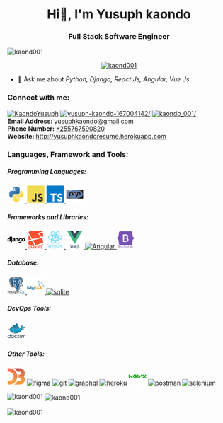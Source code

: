 <h1 align="center">Hi👋, I'm Yusuph kaondo</h1>
<h3 align="center">Full Stack Software Engineer</h3>

<p align="left"> <img src="https://komarev.com/ghpvc/?username=kaond001&label=Profile%20views&color=0e75b6&style=flat" alt="kaond001" /> </p>

<p align="center"> <a href="https://github.com/ryo-ma/github-profile-trophy"><img src="https://github-profile-trophy.vercel.app/?username=kaond001" alt="kaond001" /></a> </p>

- 💬 Ask me about *Python, Django, React Js, Angular, Vue Js*

<h3 align="left">Connect with me:</h3>
<p align="left">
<a href="https://twitter.com/KaondoYusuph" target="blank"><img align="center" src="https://cdn.jsdelivr.net/npm/simple-icons@3.0.1/icons/twitter.svg" alt="KaondoYusuph" height="30" width="40" /></a>
<a href="https://linkedin.com/in/yusuph-kaondo-167004142/" target="blank"><img align="center" src="https://cdn.jsdelivr.net/npm/simple-icons@3.0.1/icons/linkedin.svg" alt="yusuph-kaondo-167004142/" height="30" width="40" /></a>
<a href="https://instagram.com/kaondo_001/" target="blank"><img align="center" src="https://cdn.jsdelivr.net/npm/simple-icons@3.0.1/icons/instagram.svg" alt="kaondo_001/" height="30" width="40" /></a><br>
  <b>Email Address: </b> <a href="mailto:yusuphkaondo@gmail.com">yusuphkaondo@gmail.com</a> <br>
  <b>Phone Number: </b> <a href="tel:+255767590820">+255767590820</a><br>
  <b>Website: </b> <a href="http://yusuphkaondoresume.herokuapp.com/" target"_blank">http://yusuphkaondoresume.herokuapp.com</a>
</p>

<h3 align="left">Languages, Framework and Tools:</h3>
<h5>Programming Languages:</h5>
<p></a> <a href="https://www.python.org" target="_blank"> <img src="https://raw.githubusercontent.com/devicons/devicon/master/icons/python/python-original.svg" alt="python" width="40" height="40"/> </a><a href="https://developer.mozilla.org/en-US/docs/Web/JavaScript" target="_blank"> <img src="https://raw.githubusercontent.com/devicons/devicon/master/icons/javascript/javascript-original.svg" alt="javascript" width="40" height="40"/> </a><a href="https://www.typescriptlang.org/" target="_blank"> <img src="https://raw.githubusercontent.com/devicons/devicon/master/icons/typescript/typescript-original.svg" alt="typescript" width="40" height="40"/> </a><a href="https://www.php.net" target="_blank"> <img src="https://raw.githubusercontent.com/devicons/devicon/master/icons/php/php-original.svg" alt="php" width="40" height="40"/> </a></p>

<h5>Frameworks and Libraries:</h5>
<p><a href="https://www.djangoproject.com/" target="_blank"> 
  <img src="https://github.com/vorillaz/devicons/blob/master/!SVG/django.svg" alt="django" width="40" height="40"/> </a>
   <a href="https://laravel.com/" target="_blank">
       <img src="https://raw.githubusercontent.com/devicons/devicon/master/icons/laravel/laravel-plain-wordmark.svg" alt="laravel" width="40" height="40"/> </a>
       <a href="https://reactjs.org/" target="_blank"> <img src="https://raw.githubusercontent.com/devicons/devicon/master/icons/react/react-original-wordmark.svg" alt="react" width="40" height="40"/> </a>
       <a href="https://vuejs.org/" target="_blank"> <img src="https://raw.githubusercontent.com/devicons/devicon/master/icons/vuejs/vuejs-original-wordmark.svg" alt="vuejs" width="40" height="40"/> </a>
       <a href="https://angular.io/" target="_blank"> <img src=" https://github.com/vorillaz/devicons/blob/master/!SVG/angular_simple.svg" alt="Angular" width="40" height="40"/> </a>
       <a href="https://getbootstrap.com" target="_blank"> <img src="https://raw.githubusercontent.com/devicons/devicon/master/icons/bootstrap/bootstrap-plain-wordmark.svg" alt="bootstrap" width="40" height="40"/> </a>
</p>
<!-- 
<h5>Artificial Intelligence - Machine Learning:</h5>
<p><a href="https://pytorch.org/" target="_blank"> <img src="https://www.vectorlogo.zone/logos/pytorch/pytorch-icon.svg" alt="pytorch" width="40" height="40"/> </a><a href="https://scikit-learn.org/" target="_blank"> <img src="https://upload.wikimedia.org/wikipedia/commons/0/05/Scikit_learn_logo_small.svg" alt="scikit_learn" width="40" height="40"/> </a><a href="https://opencv.org/" target="_blank"> <img src="https://www.vectorlogo.zone/logos/opencv/opencv-icon.svg" alt="opencv" width="40" height="40"/> </a>
</p> -->
<h5>Database:</h5>
<p>
  <a href="https://www.postgresql.org" target="_blank"> <img src="https://raw.githubusercontent.com/devicons/devicon/master/icons/postgresql/postgresql-original-wordmark.svg" alt="postgresql" width="40" height="40"/> </a>
  <a href="https://www.mysql.com/" target="_blank"> <img src="https://raw.githubusercontent.com/devicons/devicon/master/icons/mysql/mysql-original-wordmark.svg" alt="mysql" width="40" height="40"/> </a>
  <a href="https://www.sqlite.org/" target="_blank"> <img src="https://www.vectorlogo.zone/logos/sqlite/sqlite-icon.svg" alt="sqlite" width="40" height="40"/> </a>
</p>

<h5>DevOps Tools:</h5>
<p>
   <a href="https://www.docker.com/" target="_blank"> <img src="https://raw.githubusercontent.com/devicons/devicon/master/icons/docker/docker-original-wordmark.svg" alt="docker" width="40" height="40"/> </a>
</p>
<!-- <h5>Operating Systems:</h5>
<p><a href="https://www.linux.org/" target="_blank"> <img src="https://raw.githubusercontent.com/devicons/devicon/master/icons/linux/linux-original.svg" alt="linux" width="40" height="40"/> </a> , <b>Windows and Mac</b></p> -->

<h5>Other Tools:</h5>
<p align="left">
    <a href="https://d3js.org/" target="_blank"> <img src="https://raw.githubusercontent.com/devicons/devicon/master/icons/d3js/d3js-original.svg" alt="d3js" width="40" height="40"/> </a> 
      <a href="https://www.figma.com/" target="_blank"> <img src="https://www.vectorlogo.zone/logos/figma/figma-icon.svg" alt="figma" width="40" height="40"/> </a> 
      <a href="https://git-scm.com/" target="_blank"> <img src="https://www.vectorlogo.zone/logos/git-scm/git-scm-icon.svg" alt="git" width="40" height="40"/> </a> 
      <a href="https://graphql.org" target="_blank"> <img src="https://www.vectorlogo.zone/logos/graphql/graphql-icon.svg" alt="graphql" width="40" height="40"/> </a>
        <a href="https://heroku.com" target="_blank"> <img src="https://www.vectorlogo.zone/logos/heroku/heroku-icon.svg" alt="heroku" width="40" height="40"/> </a>  
        <a href="https://www.nginx.com" target="_blank"> <img src="https://raw.githubusercontent.com/devicons/devicon/master/icons/nginx/nginx-original.svg" alt="nginx" width="40" height="40"/> </a> 
          <a href="https://postman.com" target="_blank"> <img src="https://www.vectorlogo.zone/logos/getpostman/getpostman-icon.svg" alt="postman" width="40" height="40"/> 
            <a href="https://www.selenium.dev" target="_blank"> <img src="https://raw.githubusercontent.com/detain/svg-logos/780f25886640cef088af994181646db2f6b1a3f8/svg/selenium-logo.svg" alt="selenium" width="40" height="40"/> </a>    </p>

<!-- <h3 align="left">Support:</h3>
<p><a href="https://www.buymeacoffee.com/kaond001" target="_blank"><img src="https://cdn.buymeacoffee.com/buttons/v2/default-green.png" alt="Buy Me A Coffee" style="height: 40px !important;width: 217px !important;" ></a></a><br><br> -->

<img align="left" src="https://github-readme-stats.vercel.app/api/top-langs?username=kaond001&show_icons=true&locale=en&layout=compact" alt="kaond001" /></p>

&nbsp;<img align="center" src="https://github-readme-stats.vercel.app/api?username=kaond001&show_icons=true&locale=en" alt="kaond001" />

<img align="center" src="https://github-readme-streak-stats.herokuapp.com/?user=kaond001&" alt="kaond001" />